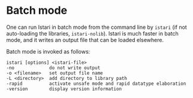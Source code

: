 # Batch mode

One can run Istari in batch mode from the command line by `istari` (if
not auto-loading the libraries, `istari-nolib`).  Istari is much
faster in batch mode, and it writes an output file that can be loaded
elsewhere.

Batch mode is invoked as follows:

    istari [options] <istari-file>
    -no             do not write output
    -o <filename>   set output file name
    -L <directory>  add directory to library path
    -rapid          activate unsafe mode and rapid datatype elaboration
    -version        display version information
